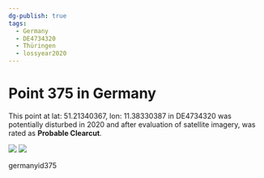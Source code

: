 ```yaml
---
dg-publish: true
tags:
  - Germany
  - DE4734320
  - Thüringen
  - lossyear2020
---
```


# Point 375 in Germany

This point at lat: 51.21340367, lon: 11.38330387 in DE4734320 was potentially disturbed in 2020 and after evaluation of satellite imagery, was rated as **Probable Clearcut**.

<div class='juxtapose' data-showcredits='false'>
<img src='https://baserow-backend-production20240528124524339000000001.s3.amazonaws.com/user_files/saW0jERHzaofnIe5xpON5Mt4hJPEfDCE_3cf536350ae632ef95ae1e33a912f4fd67b74b2ba0e454a0267e10c268487438.png' data-label='April 2018' />
<img src='https://baserow-backend-production20240528124524339000000001.s3.amazonaws.com/user_files/RzMOy3pEoDtlc7M8CkqKLsIJKAdEIhMo_adb15e038336dbc2d0c8424d559de33b660f09e18200c0ef4eb0529e3315cfdc.png' data-label='October 2022' />
</div>

germanyid375